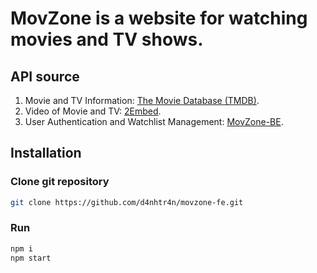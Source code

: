 # MovZone is a website for watching movies and TV shows.

## API source
1. Movie and TV Information: [The Movie Database (TMDB)](https://developers.themoviedb.org/3).
2. Video of Movie and TV: [2Embed](https://www.2embed.to/).
3. User Authentication and Watchlist Management: [MovZone-BE](https://github.com/d4nhtr4n/movzone-be).

## Installation

### Clone git repository
```bash
git clone https://github.com/d4nhtr4n/movzone-fe.git
```
### Run
```bash
npm i
npm start
```
